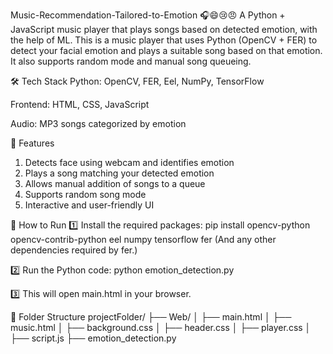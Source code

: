 Music-Recommendation-Tailored-to-Emotion 🎧😄😢😠
A Python + JavaScript music player that plays songs based on detected emotion, with the help of ML.
This is a music player that uses Python (OpenCV + FER) to detect your facial emotion and plays a suitable song based on that emotion. It also supports random mode and manual song queueing.

🛠 Tech Stack
Python: OpenCV, FER, Eel, NumPy, TensorFlow

Frontend: HTML, CSS, JavaScript

Audio: MP3 songs categorized by emotion

🎵 Features
1. Detects face using webcam and identifies emotion
2. Plays a song matching your detected emotion
3. Allows manual addition of songs to a queue
4. Supports random song mode
5. Interactive and user-friendly UI

🚀 How to Run
1️⃣ Install the required packages:
pip install opencv-python opencv-contrib-python eel numpy tensorflow fer
(And any other dependencies required by fer.)

2️⃣ Run the Python code:
python emotion_detection.py

3️⃣ This will open main.html in your browser.

📂 Folder Structure
projectFolder/
├── Web/
│   ├── main.html
│   ├── music.html
│   ├── background.css
│   ├── header.css
│   ├── player.css
│   ├── script.js
├── emotion_detection.py
